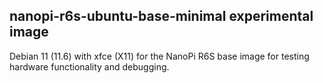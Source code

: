 ## nanopi-r6s-ubuntu-base-minimal experimental image

Debian 11 (11.6) with xfce (X11) for the NanoPi R6S base image for testing hardware functionality and debugging.
